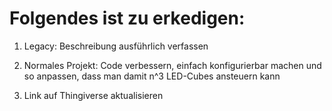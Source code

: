 # Folgendes ist zu erkedigen:

1. Legacy: Beschreibung ausführlich verfassen

2. Normales Projekt: Code verbessern, einfach konfigurierbar machen und so anpassen, dass man damit n^3 LED-Cubes ansteuern kann

3. Link auf Thingiverse aktualisieren

